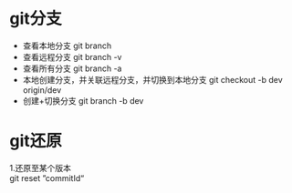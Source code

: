 # git分支
* 查看本地分支  git branch 
* 查看远程分支 git branch -v
* 查看所有分支 git branch -a
* 本地创建分支，并关联远程分支，并切换到本地分支 git checkout -b dev origin/dev
* 创建+切换分支 git branch -b dev

# git还原
1.还原至某个版本<br>
git reset ”commitId“
